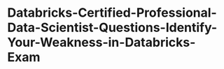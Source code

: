 # Databricks-Certified-Professional-Data-Scientist-Questions-Identify-Your-Weakness-in-Databricks-Exam